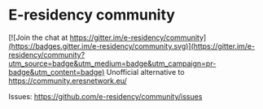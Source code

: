 # E-residency community

[![Join the chat at https://gitter.im/e-residency/community](https://badges.gitter.im/e-residency/community.svg)](https://gitter.im/e-residency/community?utm_source=badge&utm_medium=badge&utm_campaign=pr-badge&utm_content=badge)
Unofficial alternative to https://community.eresnetwork.eu/

Issues: https://github.com/e-residency/community/issues
